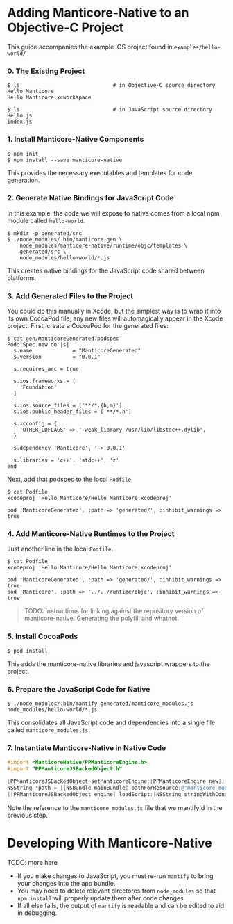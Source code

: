 
Adding Manticore-Native to an Objective-C Project
=================================================

This guide accompanies the example iOS project found in `examples/hello-world/`

### 0. The Existing Project

```
$ ls                              # in Objective-C source directory
Hello Manticore
Hello Manticore.xcworkspace
```

```
$ ls                              # in JavaScript source directory
Hello.js
index.js
```

### 1. Install Manticore-Native Components

```
$ npm init
$ npm install --save manticore-native
```
This provides the necessary executables and templates for code generation.


### 2. Generate Native Bindings for JavaScript Code

In this example, the code we will expose to native comes from a local npm module called `hello-world`.

```
$ mkdir -p generated/src
$ ./node_modules/.bin/manticore-gen \
    node_modules/manticore-native/runtime/objc/templates \
    generated/src \
    node_modules/hello-world/*.js
```

This creates native bindings for the JavaScript code shared between platforms.


### 3. Add Generated Files to the Project

You could do this manually in Xcode, but the simplest way is to wrap it into its own CocoaPod file; any new files will automagically appear in the Xcode project.  First, create a CocoaPod for the generated files:

```
$ cat gen/ManticoreGenerated.podspec
Pod::Spec.new do |s|
  s.name             = "ManticoreGenerated"
  s.version          = "0.0.1"

  s.requires_arc = true

  s.ios.frameworks = [
    'Foundation'
  ]

  s.ios.source_files = ['**/*.{h,m}']
  s.ios.public_header_files = ['**/*.h']

  s.xcconfig = {
    'OTHER_LDFLAGS' => '-weak_library /usr/lib/libstdc++.dylib',
  }

  s.dependency 'Manticore', '~> 0.0.1'

  s.libraries = 'c++', 'stdc++', 'z'
end
```

Next, add that podspec to the local `Podfile`.

```
$ cat Podfile
xcodeproj 'Hello Manticore/Hello Manticore.xcodeproj'

pod 'ManticoreGenerated', :path => 'generated/', :inhibit_warnings => true
```

### 4. Add Manticore-Native Runtimes to the Project

Just another line in the local `Podfile`.


```
$ cat Podfile
xcodeproj 'Hello Manticore/Hello Manticore.xcodeproj'

pod 'ManticoreGenerated', :path => 'generated/', :inhibit_warnings => true
pod 'Manticore', :path => '../../runtime/objc', :inhibit_warnings => true
```

> TODO: Instructions for linking against the repository version of manticore-native.  Generating the polyfill and whatnot.

### 5. Install CocoaPods

```
$ pod install
```

This adds the manticore-native libraries and javascript wrappers to the project.


### 6. Prepare the JavaScript Code for Native

```
$ ./node_modules/.bin/mantify generated/manticore_modules.js node_modules/hello-world/*.js
```

This consolidates all JavaScript code and dependencies into a single file called `manticore_modules.js`.


### 7. Instantiate Manticore-Native in Native Code

```objectivec
#import <ManticoreNative/PPManticoreEngine.h>
#import "PPManticoreJSBackedObject.h"

[PPManticoreJSBackedObject setManticoreEngine:[PPManticoreEngine new]];
NSString *path = [[NSBundle mainBundle] pathForResource:@"manticore_modules" ofType:@"js"];
[[PPManticoreJSBackedObject engine] loadScript:[NSString stringWithContentsOfFile:path encoding:NSUTF8StringEncoding error:NULL] withName:nil];
```

Note the reference to the `manticore_modules.js` file that we mantify'd in the previous step.


Developing With Manticore-Native
================================

TODO: more here

* If you make changes to JavaScript, you must re-run `mantify` to bring your changes into the app bundle.
* You may need to delete relevant directores from `node_modules` so that `npm install` will properly update them after code changes
* If all else fails, the output of `mantify` is readable and can be edited to aid in debugging.
